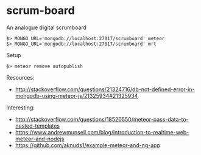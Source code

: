 scrum-board
===========


An analogue digital scrumboard

    $> MONGO_URL='mongodb://localhost:27017/scrumboard' meteor
    $> MONGO_URL='mongodb://localhost:27017/scrumboard' mrt

Setup

	$> meteor remove autopublish


Resources:

  * http://stackoverflow.com/questions/21324716/db-not-defined-error-in-mongodb-using-meteor-js/21325934#21325934


Interesting:

  * http://stackoverflow.com/questions/18520550/meteor-pass-data-to-nested-templates
  * https://www.andrewmunsell.com/blog/introduction-to-realtime-web-meteor-and-nodejs
  * https://github.com/aknuds1/example-meteor-and-ng-app
